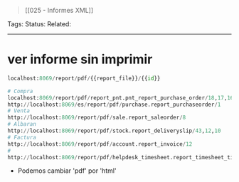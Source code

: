 > [[025 - Informes XML]]

Tags: 
Status: 
Related: 

___

# ver informe sin imprimir

```python
localhost:8069/report/pdf/{{report_file}}/{{id}}

# Compra
localhost:8069/report/pdf/report_pnt.pnt_report_purchase_order/18,17,16
http://localhost:8069/es/report/pdf/purchase.report_purchaseorder/1
# Venta
http://localhost:8069/report/pdf/sale.report_saleorder/8
# Albaran
http://localhost:8069/report/pdf/stock.report_deliveryslip/43,12,10
# Factura
http://localhost:8069/report/pdf/account.report_invoice/12
# 
http://localhost:8069/report/pdf/helpdesk_timesheet.report_timesheet_ticket/12
```

- Podemos cambiar 'pdf' por 'html'